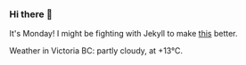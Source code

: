 ### Hi there :wave:

It's Monday! I might be fighting with Jekyll to make [this](https://swissclubtoronto.ca) better.

Weather in Victoria BC: partly cloudy, at +13°C.
